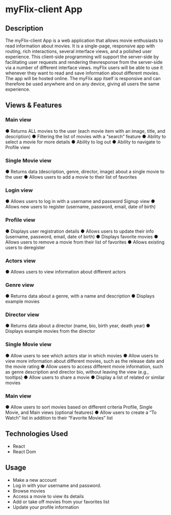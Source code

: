 # myFlix-client App

## Description

The myFlix-client App is a web application that allows movie enthusiasts to read information about movies. It is a single-page, responsive app with routing, rich interactions, several interface views, and a polished user experience. This client-side programming will support the server-side by facilitating user requests and rendering thevresponse from the server-side via a number of different interface views. myFlix users will be able to use it whenever they want to read and save information about different movies. The app will be hosted online. The myFlix app itself is responsive and can therefore be used anywhere and on any device, giving all users the same experience.

## Views & Features

### Main view
● Returns ALL movies to the user (each movie item with an image, title, and description)
● Filtering the list of movies with a “search” feature
● Ability to select a movie for more details
● Ability to log out
● Ability to navigate to Profile view

### Single Movie view
● Returns data (description, genre, director, image) about a single movie to the user
● Allows users to add a movie to their list of favorites

### Login view
● Allows users to log in with a username and password
Signup view
● Allows new users to register (username, password, email, date of birth)

### Profile view
● Displays user registration details
● Allows users to update their info (username, password, email, date of birth)
● Displays favorite movies
● Allows users to remove a movie from their list of favorites
● Allows existing users to deregister 

### Actors view
● Allows users to view information about different actors

### Genre view
● Returns data about a genre, with a name and description
● Displays example movies

### Director view
● Returns data about a director (name, bio, birth year, death year)
● Displays example movies from the director

### Single Movie view 
● Allow users to see which actors star in which movies
● Allow users to view more information about different movies, such as the release date and
the movie rating
● Allow users to access different movie information, such as genre description and director bio,
without leaving the view (e.g., tooltips)
● Allow users to share a movie
● Display a list of related or similar movies

### Main view 
● Allow users to sort movies based on different criteria
Profile, Single Movie, and Main views (optional features)
● Allow users to create a “To Watch” list in addition to their “Favorite Movies” list

## Technologies Used

- React
- React Dom


## Usage

- Make a new account 
- Log in with your username and password.
- Browse movies
- Access a movie to view its details
- Add or take off movies from your favorites list
- Update your profile information